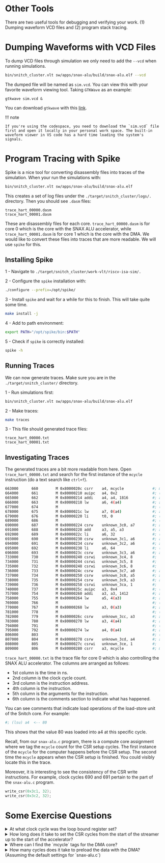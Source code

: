 # Other Tools

There are two useful tools for debugging and verifying your work. (1) Dumping waveform VCD files and (2) program stack tracing.

# Dumping Waveforms with VCD Files

To dump VCD files through simulation we only need to add the `--vcd` when running simulations.

```bash
bin/snitch_cluster.vlt sw/apps/snax-alu/build/snax-alu.elf --vcd
```
The dumped file will be named as `sim.vcd`. You can view this with your favorite waveform viewing tool. Taking `GTKWave` as an example:

```
gtkwave sim.vcd &
```

You can download `gtkwave` with this [link](https://gtkwave.sourceforge.net/).

!!! note

    If you're using the codespace, you need to download the `sim.vcd` file first and open it locally in your personal work space. The built-in waveform viewer in VS code has a hard time loading the system's signals.

# Program Tracing with Spike

Spike is a nice tool for converting disassembly files into traces of the simulation. When your run the simulations with:

```bash
bin/snitch_cluster.vlt sw/apps/snax-alu/build/snax-alu.elf
```
This creates a set of log files under the `./target/snitch_cluster/logs/.` directory. Then you should see `.dasm` files: 

```
trace_hart_00000.dasm
trace_hart_00001.dasm
```

These are disassembly files for each core. `trace_hart_00000.dasm` is for core 0 which is the core with the SNAX ALU accelerator, while `trace_hart_00001.dasm` is for core 1 which is the core with the DMA. We would like to convert these files into traces that are more readable. We will use `spike` for this.

## Installing Spike

1 - Navigate to `./target/snitch_cluster/work-vlt/riscv-isa-sim/.`

2 - Configure the `spike` installation with:

```bash
./configure --prefix=/opt/spike/
```

3 - Install `spike` and wait for a while for this to finish. This will take quite some time.

```bash
make install -j
```

4 - Add to path environment:

```bash
export PATH="/opt/spike/bin:$PATH"
```

5 - Check if `spike` is correctly installed:

```bash
spike -h
```

## Running Traces

We can now generate traces. Make sure you are in the `./target/snitch_cluster/` directory.

1 - Run simulations first:

```bash
bin/snitch_cluster.vlt sw/apps/snax-alu/build/snax-alu.elf
```

2 - Make traces:

```bash
make traces
```

3 - This file should generated trace files:

```
trace_hart_00000.txt
trace_hart_00001.txt
```

## Investigating Traces

The generated traces are a bit more readable from here. Open `trace_hart_00000.txt` and search for the first instance of the `mcycle` instruction (do a text search like `ctrl+f`).

```bash
663000      660        M 0x8000020c csrr    a4, mcycle             #; mcycle = 659, (wrb) a4  <-- 659
664000      661        M 0x80000210 auipc   a4, 0x2                #; (wrb) a4  <-- 0x80002210
665000      662        M 0x80000214 addi    a4, a4, 1816           #; a4  = 0x80002210, (wrb) a4  <-- 0x80002928
666000      663        M 0x80000218 lw      a6, 4(a4)              #; a4  = 0x80002928, a6  <~~ Word[0x8000292c]
677000      674        M                                           #; (lsu) a6  <-- 0
678000      675        M 0x8000021c lw      a7, 0(a4)              #; a4  = 0x80002928, a7  <~~ Word[0x80002928]
679000      676        M 0x80000220 li      t0, 0                  #; (wrb) t0  <-- 0
689000      686        M                                           #; (lsu) a7  <-- 80
690000      687        M 0x80000224 csrw    unknown_3c0, a7        #; a7  = 80
691000      688        M 0x80000228 add     a3, a5, a3             #; a5  = 0x10000a00, a3  = 2560, (wrb) a3  <-- 0x10001400
692000      689        M 0x8000022c li      a6, 32                 #; (wrb) a6  <-- 32
693000      690        M 0x80000230 csrw    unknown_3c1, a6        #; a6  = 32
694000      691        M 0x80000234 csrw    unknown_3c2, a6        #; a6  = 32
695000      692        M 0x80000238 li      a6, 64                 #; (wrb) a6  <-- 64
696000      693        M 0x8000023c csrw    unknown_3c3, a6        #; a6  = 64
733000      730        M 0x80000240 csrwi   unknown_3c4, 8         #; 
734000      731        M 0x80000244 csrwi   unknown_3c5, 8         #; 
735000      732        M 0x80000248 csrwi   unknown_3c6, 8         #; 
736000      733        M 0x8000024c csrw    unknown_3c7, a0        #; a0  = 0x10000000
737000      734        M 0x80000250 csrw    unknown_3c8, a5        #; a5  = 0x10000a00
738000      735        M 0x80000254 csrw    unknown_3c9, a3        #; a3  = 0x10001400
739000      736        M 0x80000258 csrwi   unknown_3ca, 1         #; 
740000      737        M 0x8000025c auipc   a3, 0x4                #; (wrb) a3  <-- 0x8000425c
757000      754        M 0x80000260 addi    a3, a3, 1412           #; a3  = 0x8000425c, (wrb) a3  <-- 0x800047e0
758000      755        M 0x80000264 lw      a5, 4(a3)              #; a3  = 0x800047e0, a5  <~~ Word[0x800047e4]
769000      766        M                                           #; (lsu) a5  <-- 0
770000      767        M 0x80000268 lw      a3, 0(a3)              #; a3  = 0x800047e0, a3  <~~ Word[0x800047e0]
781000      778        M                                           #; (lsu) a3  <-- 0
782000      779        M 0x8000026c csrw    unknown_3cc, a3        #; a3  = 0
783000      780        M 0x80000270 lw      a3, 4(a4)              #; a4  = 0x80002928, a3  <~~ Word[0x8000292c]
794000      791        M                                           #; (lsu) a3  <-- 0
795000      792        M 0x80000274 lw      a4, 0(a4)              #; a4  = 0x80002928, a4  <~~ Word[0x80002928]
806000      803        M                                           #; (lsu) a4  <-- 80
807000      804        M 0x80000278 csrw    unknown_3cd, a4        #; a4  = 80
808000      805        M 0x8000027c csrwi   unknown_3ce, 1         #; 
809000      806        M 0x80000280 csrr    a3, mcycle             #; mcycle = 805, (wrb) a3  <-- 805
```

`trace_hart_00000.txt` is the trace file for core 0 which is also controlling the SNAX ALU accelerator. The columns are arranged as follows:

 - 1st column is the time in ns.
 - 2nd column is the clock cycle count.
 - 3rd column is the instruction address.
 - 4th column is the instruction.
 - 5th column is the arguments for the instruction.
 - 6th column is the comments section to indicate what has happened.

 You can see comments that indicate load operations of the load-store unit of the Snitch core. For example:

 ```bash
 #; (lsu) a4  <-- 80
 ```

This shows that the value 80 was loaded into a4 at this specific cycle.

Recall, from our `snax-alu.c` program, there is a compute core assignment where we tag the `mcycle` count for the CSR setup cycles. The first instance of the `mcycle` for the computer happens before the CSR setup. The second time the `mcycle` appears when the CSR setup is finished. You could visibly locate this in the trace.

Moreover, it is interesting to see the consistency of the CSR write instructions. For example, clock cycles 690 and 691 pertain to the part of the `snax-alu.c` program.

```C
write_csr(0x3c1, 32);
write_csr(0x3c2, 32);
```

# Some Exercise Questions

<details>
    <summary> At what clock cycle was the loop bound register set? </summary>
    Clock cycle 687
</details>

<details>
    <summary> How long does it take to set the CSR cycles from the start of the streamer up to the start of the accelerator? </summary>
    Starts at clock cycle `mcycle=660` and ends at clock cycle `mcycle=806`. A total of 146 clock cycles. This is different from the performance counter we measured: 102 clock cycles.
</details>

<details>
    <summary> Where can I find the `mcycle` tags for the DMA core? </summary>
    We need to check `trace_hart_00001.txt`.
</details>

<details>
    <summary> How many cycles does it take to preload the data with the DMA? (Assuming the default settings for `snax-alu.c`) </summary>
    Starts at `mcycle=620` and ends at `mcycle=657`. A total of 37 clock cycles.
</details>


